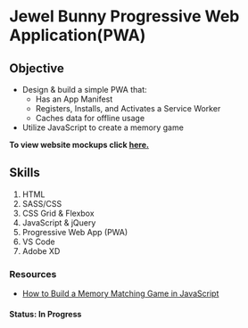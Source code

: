 # Jewel Bunny Progressive Web Application(PWA)

## Objective
* Design & build a simple PWA that: 
    * Has an App Manifest
    * Registers, Installs, and Activates a Service Worker
    * Caches data for offline usage
* Utilize JavaScript to create a memory game

__To view website mockups click [here.](https://www.youriwims.com/jewel-bunny/)__

## Skills
1. HTML
2. SASS/CSS
3. CSS Grid & Flexbox
4. JavaScript & jQuery
5. Progressive Web App (PWA)
6. VS Code
7. Adobe XD

### Resources
* [How to Build a Memory Matching Game in JavaScript](https://scotch.io/tutorials/how-to-build-a-memory-matching-game-in-javascript) 

#### Status: In Progress 
